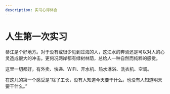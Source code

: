 ```yaml
---
description: 实习心得体会
---
```


# 人生第一次实习

綦江是个好地方。对于没有或很少见到过海的人，这江水的奔涌还是可以对人的心灵造成很大的冲击。更何况两岸都有绿树林荫，总给人一种自然而纯粹的感觉。

这里一切都好，有外卖、快递、WiFi、开水机、热水淋浴、洗衣机、空调。

在这儿的第一个感受是“除了工长，没有人知道今天要干什么。也没有人知道明天要干什么。”

